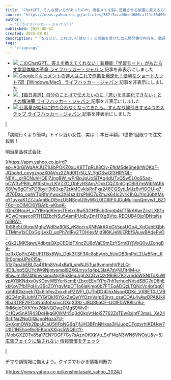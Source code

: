 ```yaml
---
title: "ChatGPT、そんな使い方があったのか。読書メモを脳に定着させる装置に変える方法（ライフハッカー・ジャパン）"
source: "https://news.yahoo.co.jp/articles/387f5cca06eed680caf11c354904ae2d93fff942"
author:
  - "[[ライフハッカー・ジャパン]]"
published: 2025-08-02
created: 2025-08-02
description: "「なるほど、これはいい話だ！」と感銘を受けた自己啓発書の内容を、数週間後にはすっかり忘れてしまっている…。そんな経験はありませんか？多くの人が、本から得た知識を実生活に活かせず、「読んだだけ」で"
tags:
  - "clippings"
---
```

- [![](https://mitsumame-pctr.c.yimg.jp/4jkl4CfYnbWoWyzD5J8BrU8_mVYANzUEEQOJTeRRPPOXhsiq47e72QK2UJOAMds_tMUWbljrVcWGcsbh3jLJwKNT5YiF35ky-AAxeaEfVG-qblQDGAJxdMLPDSNDHDVGtuhPpa4uzhyHhADrW3OBrqZw9wmwp9tbD-9oZUaZ-Aw=)
	このChatGPT、答えを教えてくれない！新機能「学習モード」がもたらす学習体験の革命
	ライフハッカー・ジャパン
	](https://news.yahoo.co.jp/articles/7b886c803624078cfe944b360fc3f3d290e90215)
	記事を非表示にしました
- [![](https://mitsumame-pctr.c.yimg.jp/4jkl4CfYnbWoWyzD5J8BrVC7NT3927WGpkClHKGey71c5iNM6Rr2dvd0EzSHlHERjqNRu1DowCsPpdTalSlURCz4gzSifnK14ykquDduiN5yeCOa5XHyxCekpS1mCTQQLqj8HXOs6zQYcxQ1Yrp22zl0J4d1peoYuGEQHshsgas=)
	Googleドキュメントの達人はこれで作業を爆速化！便利なショートカット7選【Windows/Mac】
	ライフハッカー・ジャパン
	](https://news.yahoo.co.jp/articles/b1fac2d1e85224980e2c30e644421c2cbd54bc86)
	記事を非表示にしました
- [![](https://mitsumame-pctr.c.yimg.jp/4jkl4CfYnbWoWyzD5J8BrUigw7hqn11zbcpPqQ_SPm9iF9a2XTpJiMMsvyhA9wFzBj5hdA9EH5qk4uCrutjzwwoeI1ie9NyhHPqye8sRliA-vWIMfKtTI1RF34ESxfgELSaNbYlZXpy3GAZ0_YwArg9vEHLpNqvxss2DtOYH2gE=)
	【毎日書評】自分のことばで伝えたいのに「思いを言語化できない」ときの解決策
	ライフハッカー・ジャパン
	](https://news.yahoo.co.jp/articles/d6e354d83a32593d4e74d3c0083670c25781ccd9)
	記事を非表示にしました
- [![](https://mitsumame-pctr.c.yimg.jp/4jkl4CfYnbWoWyzD5J8BrU9uCOG0EqHLlFZYaVSf9415Hh7J8ZQW-vAVfHtZycLEVnxrmjxkBHOAjg-9OjMxYhHoUgmWS0RgP7wOClOCxYEZgiJWlc5MONZEu7BYtERpSaMC_BXtDwwnvXIrRkSMcFU5_SQWFnbL9_I8Z4CVwk0=)
	仕事量が給料に釣り合わなくなってきたら。すんなり線引きする4つのステップ
	ライフハッカー・ジャパン
	](https://news.yahoo.co.jp/articles/e4ccc00c0d1bee256ccbc645655c5e6d9081e4be)
	記事を非表示にしました

[

「病院行くより簡単」トイレ近い女性、実は ｜本日半額。1世帯1回限りで注文殺到！

明治薬品株式会社

](https://apm.yahoo.co.jp/rd?ep=A0rGjWgAAJUZ1UibPOKZ0xUK8TTpRLIl8Cjv-EfkM5deShe8rWOKdF-JQbohd_coygzyozX0AVvz2ZAd0ITr5U_V_YgOSwGf3HRYQL-NEXL_drRCNuhHQEj7JngBW_wPrBpJpUbSiTAg4dUTxQ5w5L0oS5ad-pCW3vPBIh_W10s0ozLKVZZC_ObEzRSAm7OpkCQZXnICgCBiR7mWjbNARk68Vw6gCFxPD9byH3t83xp72rAMCvkIsRnPxa248CQSytLMJz6vflOOU-q7-Jf76Dzo_ophYTpRfmYwox3XI4sz4zsPMO7oZmJk64lc2yrK1hQJYm36bXMsoY1uyxaK1ZZJuAmBuDI5nzU5NSgvUI5vWkL0fClRFXJDuMujjiunQmvwT_BZ1F6oHoOlMCI6YBAfb-eKbqK-tQmZiHouH_x7Yl6rgdKemsTEvlxrj8w53GH1Fcb0mgb4kfT5kAKwrZcsILX81nACwOreaecoRTHZjZbcNSu5AsmPUqEyZmH1XgBVtq_REQUB4Ojp1DNtsNsm8RA1-1bS8e5L9trqvMghzWdI5a90iS_yK8ocrvXNFAkAXpGVspsUGb4_XgCahEQbhETMmy1xCDxGgILvkD_uoPh7dlRv2TOHIeyMjd9l6KJeWjERbfSAuwBAdePyO-cQk2LMK5awuXdbxaQXqCEDidTXncZU8pVaE9mEzYSrmBYjVbQ0yJZohgB9-bzRxCoPnZ4EUF1TBx8Wo_Ddk3TSF3Rc8sEytn5_5UeDB3mPxL2UaBNm_KBt0pmpUPeCl5a-51z7qpJbEBL0a461m8Vn4xBa1i_smNJ5Tua9vmnmhVPzLQ-4D8Jnp5QUYcIW9Njmysmpl92X6Ltryx1q4pL3IaA7sVNU1t4M-u-9hwJmIlM74t6nwsxouiNg1BpXleuJrghXCGvrQzr99iBrZKzyrhdoWSNIToXuWypAYBKNdxv0yKOovWBYerNcmErZbxcEEvfYPg7hh1yrhucNVsdSBG7dD8hEkkKpV7fb1PgHiy3BcZOYrgvMpOT1o6laKmp0b7FTEgADQzLTQNcVc4bfqq0lxxhRtDbzneh7Qk6lhfyv2xxxhcPZtVFl_OJTpDD4IihxNsopGDKc_VX8ET0J_VBdQQ4m9LluhM7YGfQk16YGxZeQwYfOzyVaIp63rys_osaCOAL4vAwOPAtUkij9bJ3TRE2lFOqNq5fohkpycGXgX39z-J8Q89aCF-UOIF0W88Isr9u-fMI6gloOXKYnx76kNQOwz0MgS9Wv0-Cr1QwSnA1R43DqHkg6KWMri5q3dOkoVtHojS7762ZsTEw8xjnfF3maL_Xe24BcflNa2NoGjQiJpoHqza7U-GyXqmOWb2BpiJCaU5tIFbNG6q7jfJjH3BFnNHxsa3HJuopCFgqvrhIKDUqv7UtIT1HEhoe9oRFKomXXigs5WQ6rtY-jMobGXZOTv85a17EN7OGF7Gy7sAznOKXkVu_SxFf4zN3WN6VNOsU&v=5)[広告](https://ads-feedback.yahoo.co.jp/fdbk2?m=A0rGjWgAAMuj_JokHpPJpRnx8LYxxOXNvbrFkbKuE8URbItDyxKKCwUgRLrwWGr8Rb8IYNJDnh2-I0uY80hjYVFAmho_CZAssEQle_2UNy4zn_HUpn8NbGDR9EdeGMi_DOiGO0_wKBw5aMrTrFFMJqWV6EVxUJwPtcgOg3xaQ42h4VmXC88zesfTPifwcsmVvl9y6PwPjKkQMFkMnESfVptRwa-3cvcsNF9y51viMkIOzwBXDXOL4n6EHdohYi2jvCB2nuoJ9X81S7JV48K2e_2LTbcN5ygOvtp0EW0AGsk&o=A0rGjWgAAONKZzZ8S0MoMc1BqJFhMHCeHgiDrwc05fHwrABYg-Rj75RgW7rQa4MmIjqJ-LC3opLsoI5-PIKnx0hdDJCYBaa2Og2V-8E8LLS-9v9uds3g6eERufrWuAKYuY_AXMVl4wUxnqVvUb2NMD8w8vf37smjHXvoMNoo434iW2CkR5xldiqJpj_RnT6nbISxww5y-Nc8F_xcdPUHjcO1NRIpw8rZcT3X1qkA6ZUW7jTL8aUUaloky0OCA_VR3gaZ4eif_D8z_X90jZ9vKNUbJoKtqq13MOtJYOnsgBfVL6EX0kcjNh4De1AslX2DA-nefg)[フェイクに騙されない 情報習慣をチェック](https://news.yahoo.co.jp/kenshin/asahi_yahoo_2024/)

[

デマや誤情報に備えよう。クイズでわかる情報判断力

](https://news.yahoo.co.jp/kenshin/asahi_yahoo_2024/)